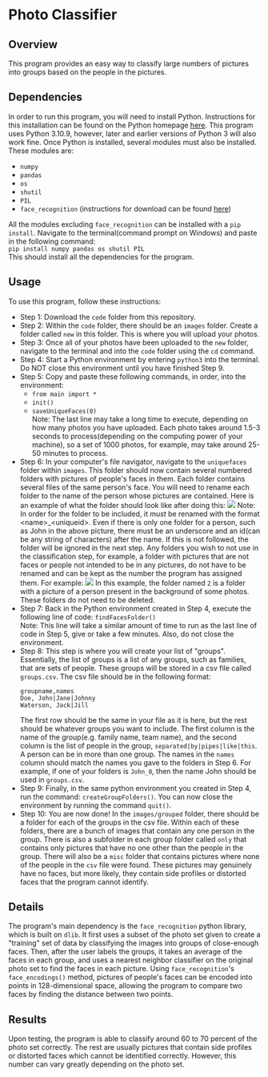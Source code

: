 # Photo Classifier

## Overview
This program provides an easy way to classify large numbers of pictures into groups based on the people in the pictures.

## Dependencies
In order to run this program, you will need to install Python. Instructions for this installation can be found on  the Python homepage [here](https://www.python.org/downloads/). This program uses Python 3.10.9, however, later and earlier versions of Python 3 will also work fine. Once Python is installed, several modules must also be installed. These modules are:
* ```numpy```
* ```pandas```
* ```os```
* ```shutil```
* ```PIL```
* ```face_recognition``` (instructions for download can be found [here](https://pypi.org/project/face-recognition/#installation))

All the modules excluding ```face_recognition``` can be installed with a ```pip install```. Navigate to the terminal(command prompt on Windows) and paste in the following command:  
```pip install numpy pandas os shutil PIL```  
This should install all the dependencies for the program.

## Usage
To use this program, follow these instructions:
* Step 1: Download the ```code``` folder from this repository.
* Step 2: Within the ```code``` folder, there should be an ```images``` folder. Create a folder called ```new``` in this folder. This is where you will upload your photos.
* Step 3: Once all of your photos have been uploaded to the ```new``` folder, navigate to the terminal and into the ```code``` folder using the ```cd``` command.
* Step 4: Start a Python environment by entering ```python3``` into the terminal. Do NOT close this environment until you have finished Step 9.
* Step 5: Copy and paste these following commands, in order, into the environment:  
    * ```from main import *```
    * ```init()```
    * ```saveUniqueFaces(0)```  
    Note: The last line may take a long time to execute, depending on how many photos you have uploaded. Each photo takes around 1.5-3 seconds to process(depending on the computing power of your machine), so a set of 1000 photos, for example, may take around 25-50 minutes to process.
* Step 6: In your computer's file navigator, navigate to the ```uniquefaces``` folder within ```images```. This folder should now contain several numbered folders with pictures of people's faces in them. Each folder contains several files of the same person's face. You will need to rename each folder to the name of the person whose pictures are contained. Here is an example of what the folder should look like after doing this:
    ![](demos/uniquefacesdemo.png)
Note: In order for the folder to be included, it *must* be renamed with the format \<name>_\<uniqueid>. Even if there is only one folder for a person, such as John in the above picture, there must be an underscore and an id(can be any string of characters) after the name. If this is not followed, the folder will be ignored in the next step. Any folders you wish to not use in the classification step, for example, a folder with pictures that are not faces or people not intended to be in any pictures, do not have to be renamed and can be kept as the number the program has assigned them. For example: ![](demos/uniquefacesdemo2.png) In this example, the folder named ```2``` is a folder with a picture of a person present in the background of some photos. These folders do not need to be deleted.
* Step 7: Back in the Python environment created in Step 4, execute the following line of code: ```findFacesFolder()```   
Note: This line will take a similar amount of time to run as the last line of code in Step 5, give or take a few minutes. Also, do not close the environment.
* Step 8: This step is where you will create your list of "groups". Essentially, the list of groups is a list of any groups, such as families, that are sets of people. These groups will be stored in a csv file called ```groups.csv```. The csv file should be in the following format:
    ```
    groupname,names
    Doe, John|Jane|Johnny
    Waterson, Jack|Jill
    ```
    The first row should be the same in your file as it is here, but the rest should be whatever groups you want to include. The first column is the name of the group(e.g. family name, team name), and the second column is the list of people in the group, ```separated|by|pipes|like|this```. A person can be in more than one group. The names in the ```names``` column should match the names you gave to the folders in Step 6. For example, if one of your folders is ```John_0```, then the name John should be used in ```groups.csv```.
* Step 9: Finally, in the same python environment you created in Step 4, run the command: ```createGroupFolders()```. You can now close the environment by running the command ```quit()```.
* Step 10: You are now done! In the ```images/grouped``` folder, there should be a folder for each of the groups in the csv file. Within each of these folders, there are a bunch of images that contain any one person in the group. There is also a subfolder in each group folder called ```only``` that contains only pictures that have no one other than the people in the group. There will also be a ```misc``` folder that contains pictures where none of the people in the ```csv``` file were found. These pictures may genuinely have no faces, but more likely, they contain side profiles or distorted faces that the program cannot identify.

## Details
The program's main dependency is the ```face_recognition``` python library, which is built on ```dlib```. It first uses a subset of the photo set given to create a "training" set of data by classifying the images into groups of close-enough faces. Then, after the user labels the groups, it takes an average of the faces in each group, and uses a nearest neighbor classifier on the original photo set to find the faces in each picture. Using ```face_recognition```'s ```face_encodings()``` method, pictures of people's faces can be encoded into points in 128-dimensional space, allowing the program to compare two faces by finding the distance between two points.

## Results
Upon testing, the program is able to classify around 60 to 70 percent of the photo set correctly. The rest are usually pictures that contain side profiles or distorted faces which cannot be identified correctly. However, this number can vary greatly depending on the photo set.